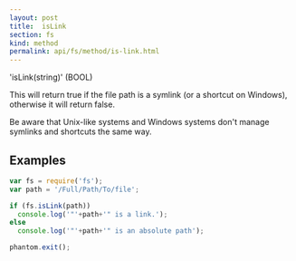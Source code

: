 ```yaml
---
layout: post
title:  isLink
section: fs
kind: method
permalink: api/fs/method/is-link.html
---
```


'isLink(string)' (BOOL)

This will return true if the file path is a symlink (or a shortcut on Windows), otherwise it will return false.

Be aware that Unix-like systems and Windows systems don't manage symlinks and shortcuts the same way.

## Examples

```javascript
var fs = require('fs');
var path = '/Full/Path/To/file';

if (fs.isLink(path))
  console.log('"'+path+'" is a link.');
else
  console.log('"'+path+'" is an absolute path');

phantom.exit();
```








